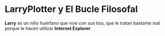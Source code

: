 # LarryPlotter y El Bucle Filosofal

**Larry** es un niño huérfano que vive con sus tíos, 
que le tratan bastante mal porque le hacen utilizar **Internet Explorer**
